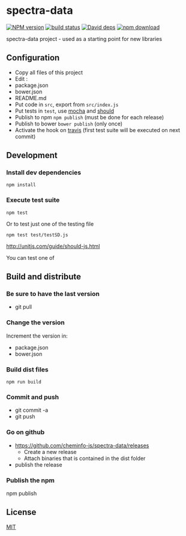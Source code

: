 # spectra-data

  [![NPM version][npm-image]][npm-url]
  [![build status][travis-image]][travis-url]
  [![David deps][david-image]][david-url]
  [![npm download][download-image]][download-url]

spectra-data project - used as a starting point for new libraries

## Configuration

 * Copy all files of this project
 * Edit :
  * package.json
  * bower.json
  * README.md
 * Put code in `src`, export from `src/index.js`
 * Put tests in `test`, use [mocha](http://mochajs.org/) and [should](http://shouldjs.github.io/)
 * Publish to npm `npm publish` (must be done for each release)
 * Publish to bower `bower publish` (only once)
 * Activate the hook on [travis](https://travis-ci.org/profile) (first test suite will be executed on next commit)

## Development

### Install dev dependencies

`npm install`

### Execute test suite

`npm test`

Or to test just one of the testing file

`npm test test/testSD.js`

http://unitjs.com/guide/should-js.html

You can test one of


## Build and distribute

### Be sure to have the last version

* git pull

### Change the version

Increment the version in:
* package.json
* bower.json

### Build dist files

`npm run build`

### Commit and push

* git commit -a
* git push

### Go on github

* https://github.com/cheminfo-js/spectra-data/releases
  * Create a new release
  * Attach binaries that is contained in the dist folder
* publish the release

### Publish the npm

npm publish




## License

  [MIT](./LICENSE)

[npm-image]: https://img.shields.io/npm/v/spectra-data.svg?style=flat-square
[npm-url]: https://npmjs.org/package/spectra-data
[travis-image]: https://img.shields.io/travis/cheminfo-js/spectra-data/master.svg?style=flat-square
[travis-url]: https://travis-ci.org/cheminfo-js/spectra-data
[david-image]: https://img.shields.io/david/cheminfo-js/spectra-data.svg?style=flat-square
[david-url]: https://david-dm.org/cheminfo-js/spectra-data
[download-image]: https://img.shields.io/npm/dm/spectra-data.svg?style=flat-square
[download-url]: https://npmjs.org/package/spectra-data
